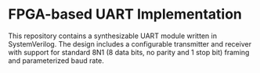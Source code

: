# FPGA-based UART Implementation

This repository contains a synthesizable UART module written in SystemVerilog. The design includes a configurable transmitter and receiver with support for standard 8N1 (8 data bits, no parity and 1 stop bit) framing and parameterized baud rate.
